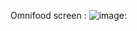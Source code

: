 Omnifood screen :
![image:](https://github.com/HossamGamalElhelw/Omnifood/blob/main/img/Omnifood.png)
